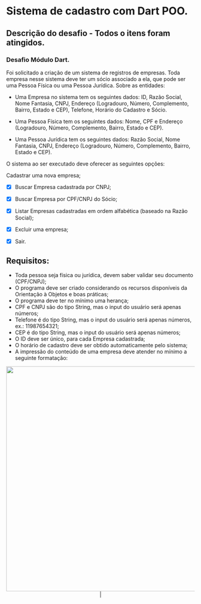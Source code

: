 # Sistema de cadastro com Dart POO.



## Descrição do desafio - Todos o itens foram atingidos.

### Desafio Módulo Dart.

Foi solicitado a criação de um sistema de registros de empresas. Toda empresa nesse sistema deve ter um sócio associado a ela, que pode ser uma Pessoa Física ou uma Pessoa Jurídica. Sobre as entidades: 

- Uma Empresa no sistema tem os seguintes dados: ID, Razão Social, Nome Fantasia, CNPJ, Endereço (Logradouro, Número, Complemento, Bairro, Estado e CEP), Telefone, Horário do Cadastro e Sócio.

- Uma Pessoa Física tem os seguintes dados: Nome, CPF e Endereço (Logradouro, Número, Complemento, Bairro, Estado e CEP).

- Uma Pessoa Jurídica tem os seguintes dados: Razão Social, Nome Fantasia, CNPJ, Endereço (Logradouro, Número, Complemento, Bairro, Estado e CEP).

O sistema ao ser executado deve oferecer as seguintes opções:

 Cadastrar uma nova empresa;
 
- [x] Buscar Empresa cadastrada por CNPJ;
- [x]  Buscar Empresa por CPF/CNPJ do Sócio;
- [x]  Listar Empresas cadastradas em ordem alfabética (baseado na Razão Social);
- [x]  Excluir uma empresa;
- [x]  Sair.


## Requisitos:

- Toda pessoa seja física ou jurídica, devem saber validar seu documento (CPF/CNPJ);
- O programa deve ser criado considerando os recursos disponíveis da Orientação à Objetos e boas práticas;
- O programa deve ter no mínimo uma herança;
- CPF e CNPJ são do tipo String, mas o input do usuário será apenas números;
- Telefone é do tipo String, mas o input do usuário será apenas números, ex.: 11987654321;
- CEP é do tipo String, mas o input do usuário será apenas números;
- O ID deve ser único, para cada Empresa cadastrada;
- O horário de cadastro deve ser obtido automaticamente pelo sistema;
- A impressão do conteúdo de uma empresa deve atender no mínimo a seguinte formatação:

<p align="center">
<img src="https://camo.githubusercontent.com/e5d02cac2a8ae42eb654bdafdab0e6bc15950f880fbfb25ee117d9d920403635/68747470733a2f2f692e696d6775722e636f6d2f727878686e34552e706e67" width="900" height="600" />|

</p>


